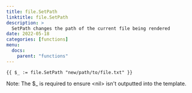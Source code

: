 ```yaml
---
title: file.SetPath
linktitle: file.SetPath
description: >
  SetPath changes the path of the current file being rendered
date: 2022-05-18
categories: [functions]
menu:
  docs:
    parent: "functions"
---
```


```go-text-template
{{ $_ := file.SetPath "new/path/to/file.txt" }}
```

Note: The $\_ is required to ensure \<nil\> isn't outputted into the template\.

